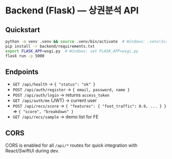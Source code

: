 # Backend (Flask) — 상권분석 API

## Quickstart
```bash
python -m venv .venv && source .venv/bin/activate  # Windows: .venv\Scripts\activate
pip install -r backend/requirements.txt
export FLASK_APP=wsgi.py  # Windows: set FLASK_APP=wsgi.py
flask run -p 5000
```

## Endpoints
- `GET /api/health` → `{ "status": "ok" }`
- `POST /api/auth/register` → `{ email, password, name }`
- `POST /api/auth/login` → returns `access_token`
- `GET /api/auth/me` (JWT) → current user
- `POST /api/recs/score` → `{ "features": { "foot_traffic": 0.9, ... } }` ⇒ `{ "score", "breakdown" }`
- `GET /api/recs/sample` → demo list for FE

## CORS
CORS is enabled for all `/api/*` routes for quick integration with React/SwiftUI during dev.
